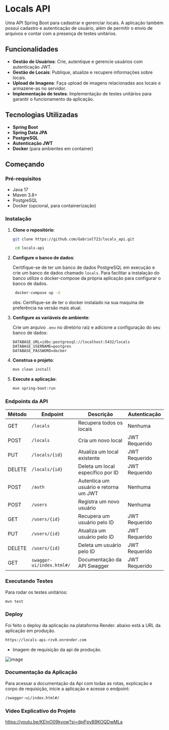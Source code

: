 # Locals API

Uma API Spring Boot para cadastrar e gerenciar locais. A aplicação também possui cadastro e autenticação de 
usuário, além de permitir o envio de arquivos e contar com a presença de testes unitários.

## Funcionalidades

- **Gestão de Usuários**: Crie, autentique e gerencie usuários com autenticação JWT.
- **Gestão de Locais**: Publique, atualize e recupere informações sobre locais.
- **Upload de Imagens**: Faça upload de imagens relacionadas aos locais e armazene-as no servidor.
- **Implementação de testes**: Implementação de testes unitários para garantir o funcionamento da aplicação.
## Tecnologias Utilizadas

- **Spring Boot**
- **Spring Data JPA**
- **PostgreSQL**
- **Autenticação JWT**
- **Docker** (para ambientes em container)

## Começando

### Pré-requisitos

- Java 17
- Maven 3.8+
- PostgreSQL
- Docker (opcional, para containerização)

### Instalação

1. **Clone o repositório**:

    ```bash
    git clone https://github.com/GabrielT23/locals_api.git
    ```

   ```bash
    cd locals-api
    ```
2. **Configure o banco de dados**:
   
   Certifique-se de ter um banco de dados PostgreSQL em execução e crie um banco de dados chamado `locals`.
   Para facilitar a instalação do banco utilize o docker-compose da própria aplicação para configurar o banco de dados.
   ```bash
    docker-compose up -d
    ```
   obs: Certifique-se de ter o docker instalado na sua maquina de preferência na versão mais atual.
4. **Configure as variáveis de ambiente**:

   Crie um arquivo `.env` no diretório raiz e adicione a configuração do seu banco de dados:

    ```env
    DATABASE_URL=jdbc:postgresql://localhost:5432/locals
    DATABASE_USERNAME=postgres
    DATABASE_PASSWORD=docker
    ```

5. **Construa o projeto**:

    ```bash
    mvn clean install
    ```

6. **Execute a aplicação**:

    ```bash
    mvn spring-boot:run
    ```

### Endpoints da API

| Método | Endpoint                   | Descrição                                         | Autenticação   |
|--------|----------------------      |---------------------------------------------------|--------------- |
| GET    | `/locals`                  | Recupera todos os locais                          | Nenhuma        |
| POST   | `/locals`                  | Cria um novo local                                | JWT Requerido  |
| PUT    | `/locals/{id}`             | Atualiza um local existente                       | JWT Requerido  |
| DELETE | `/locals/{id}`             | Deleta um local específico por ID                 | JWT Requerido  |
| POST   | `/auth`                    | Autentica um usuário e retorna um JWT             | Nenhuma        |
| POST   | `/users`                   | Registra um novo usuário                          | Nenhuma        |
| GET    | `/users/{id}`              | Recupera um usuário pelo ID                       | JWT Requerido  |
| PUT    | `/users/{id}`              | Atualiza um usuário pelo ID                       | JWT Requerido  |
| DELETE | `/users/{id}`              | Deleta um usuário pelo ID                         | JWT Requerido  |
| GET    | `swagger-ui/index.html#/`  | Documentação da API Swagger                       | JWT Requerido  |

### Executando Testes

Para rodar os testes unitários:

```bash
mvn test
```


### Deploy

Foi feito o deploy da aplicação na plataforma Render. abaixo está a URL da aplicação em produção.

```bash
https://locals-api-rzv0.onrender.com
```
- Imagem de requisição da api de produção.

![image](https://github.com/user-attachments/assets/b82d2fc0-205c-4cf6-9770-7632d8729d64)

### Documentação da Aplicação
Para acessar a documentação da Api com todas as rotas, explicação e corpo de requisição, inicie a aplicação
e acesse o endpoint:

```bash
/swagger-ui/index.html#/
```

### Video Explicativo do Projeto

https://youtu.be/KElnO09kyow?si=dpjFpyB9KOQDwMLa
